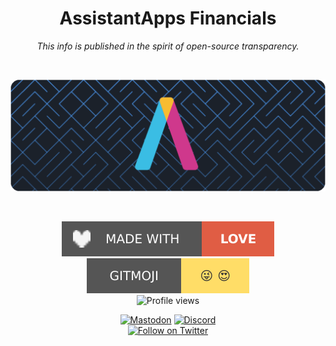 
<div align="center">
  
  # AssistantApps Financials
  _This info is published in the spirit of open-source transparency._
  
  <br />  
  
  ![header](https://github.com/AssistantApps/.github/blob/main/img/animatedBanner.svg?raw=true) 
  
  <br />
  
  ![madeWithLove](https://github.com/AssistantApps/.github/blob/main/badges/made-with-love.svg)
  ![gitmoji](https://github.com/AssistantApps/.github/blob/main/badges/gitmoji.svg?raw=true)<br />
  ![Profile views](https://komarev.com/ghpvc/?username=AssistantApps&color=green&style=for-the-badge)

  [![Mastodon](https://img.shields.io/mastodon/follow/109315859662532146?color=%2300ff00&domain=https%3A%2F%2Fnomanssky.social&style=for-the-badge&logo=mastodon)][mastodonAssistantNMS]
  [![Discord](https://img.shields.io/discord/625007826913198080?style=for-the-badge&label=Chat%20on%20Discord&logo=discord)][discord]<br />
  [![Follow on Twitter](https://img.shields.io/twitter/follow/AssistantNMS?color=%231d9bf0&style=for-the-badge&logo=twitter)][assistantAppsTwitter]<br />
  
  <br /> 
</div>



[assistantAppsTwitter]: https://twitter.com/AssistantApps?ref=AssistantAppsGithub
[discord]: https://assistantapps.com/discord?ref=AssistantAppsGithub
[mastodon]: https://nomanssky.social/@assistantnms?ref=AssistantAppsGithub
[mastodonAssistantNMS]: https://nomanssky.social/@assistantnms?ref=AssistantAppsGithub
